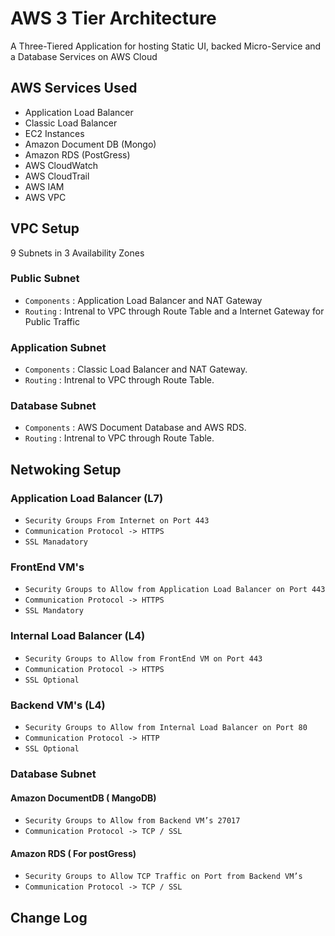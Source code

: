 # AWS 3 Tier Architecture
A Three-Tiered Application for hosting Static UI, backed Micro-Service and a Database Services on AWS Cloud


##  AWS Services Used 

- Application Load Balancer 
- Classic Load Balancer 
- EC2 Instances 
- Amazon Document DB (Mongo) 
- Amazon RDS (PostGress) 
- AWS CloudWatch 
- AWS CloudTrail 
- AWS IAM 
- AWS VPC 


## VPC Setup

9 Subnets in 3 Availability Zones

### Public Subnet
  - `Components` : Application Load Balancer and NAT Gateway
  - `Routing` : Intrenal to VPC through Route Table and a Internet Gateway for Public Traffic

### Application Subnet
  - `Components` : Classic Load Balancer and NAT Gateway.
  - `Routing` : Intrenal to VPC through Route Table.

### Database Subnet
  - `Components` : AWS Document Database and AWS RDS.
  - `Routing` : Intrenal to VPC through Route Table.


## Netwoking Setup


### Application Load Balancer (L7)

  - `Security Groups From Internet on Port 443 `
  - `Communication Protocol -> HTTPS`
  -  `SSL Manadatory`  

### FrontEnd VM's

  - `Security Groups to Allow from Application Load Balancer on Port 443 `
  - `Communication Protocol -> HTTPS`
  -  `SSL Mandatory`  


### Internal Load Balancer (L4)

  - `Security Groups to Allow from FrontEnd VM on Port 443 `
  - `Communication Protocol -> HTTPS`
  -  `SSL Optional`  

### Backend VM's (L4)

  - `Security Groups to Allow from Internal Load Balancer on Port 80 `
  - `Communication Protocol -> HTTP`
  -  `SSL Optional`  

### Database Subnet 


#### Amazon DocumentDB ( MangoDB)
-  `Security Groups to Allow from Backend VM’s 27017 `
-  `Communication Protocol -> TCP / SSL`

#### Amazon RDS ( For postGress)
- `Security Groups to Allow TCP Traffic on Port from Backend VM’s`
- `Communication Protocol -> TCP / SSL`



## Change Log
